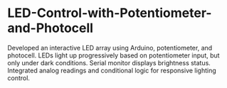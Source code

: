 # LED-Control-with-Potentiometer-and-Photocell
Developed an interactive LED array using Arduino, potentiometer, and photocell. LEDs light up progressively based on potentiometer input, but only under dark conditions. Serial monitor displays brightness status. Integrated analog readings and conditional logic for responsive lighting control.
